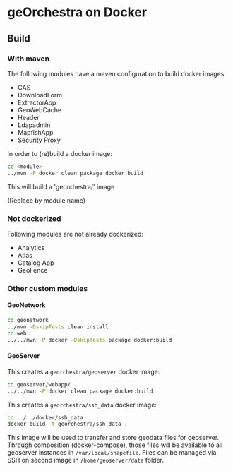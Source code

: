 # geOrchestra on Docker

## Build 

### With maven

The following modules have a maven configuration to build docker images:
 
 * CAS
 * DownloadForm
 * ExtractorApp
 * GeoWebCache
 * Header
 * Ldapadmin
 * MapfishApp
 * Security Proxy

In order to (re)build a docker image:

```bash
cd <module>
../mvn -P docker clean package docker:build

```

This will build a 'georchestra/<module>' image

(Replace <module> by module name)


### Not dockerized
Following modules are not already dockerized:

 * Analytics
 * Atlas
 * Catalog App
 * GeoFence
 
### Other custom modules
 
#### GeoNetwork 

```bash
cd geonetwork 
../mvn -DskipTests clean install 
cd web
../../mvn -P docker -DskipTests package docker:build
```

#### GeoServer

This creates a ```georchestra/geoserver``` docker image:

```bash
cd geoserver/webapp/
../../mvn -P docker clean package docker:build
```

This creates a ```georchestra/ssh_data``` docker image:

```bash
cd ../../docker/ssh_data
docker build -t georchestra/ssh_data .
```
This image will be used to transfer and store geodata files for geoserver. 
Through composition (docker-compose), those files will be available to all geoserver instances in `/var/local/shapefile`. 
Files can be managed via SSH on second image in `/home/geoserver/data` folder.
